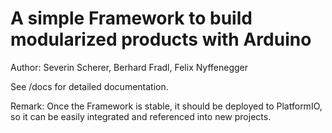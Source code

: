 # A simple Framework to build modularized products with Arduino

Author: Severin Scherer, Berhard Fradl, Felix Nyffenegger

See /docs for detailed documentation.

Remark: Once the Framework is stable, it should be deployed to PlatformIO, so it can be easily integrated and referenced into new projects.
